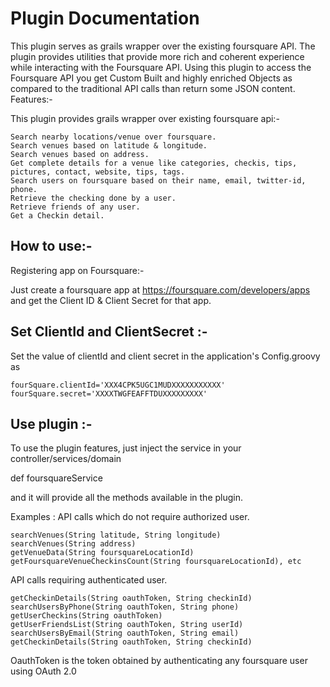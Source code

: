 # Plugin Documentation

This plugin serves as grails wrapper over the existing foursquare API. The plugin provides utilities that provide more rich and coherent experience while interacting with the Foursquare API. Using this plugin to access the Foursquare API you get Custom Built and highly enriched Objects as compared to the traditional API calls than return some JSON content.
Features:-

This plugin provides grails wrapper over existing foursquare api:-

    Search nearby locations/venue over foursquare.
    Search venues based on latitude & longitude.
    Search venues based on address.
    Get complete details for a venue like categories, checkis, tips, pictures, contact, website, tips, tags.
    Search users on foursquare based on their name, email, twitter-id, phone.
    Retrieve the checking done by a user.
    Retrieve friends of any user.
    Get a Checkin detail.

##  How to use:-
Registering app on Foursquare:-

Just create a foursquare app at https://foursquare.com/developers/apps and get the Client ID & Client Secret for that app.

## Set ClientId and ClientSecret :-

Set the value of clientId and client secret in the application's Config.groovy as

    fourSquare.clientId='XXX4CPK5UGC1MUDXXXXXXXXXXX'
    fourSquare.secret='XXXXTWGFEAFFTDUXXXXXXXXX'

## Use plugin :-

To use the plugin features, just inject the service in your controller/services/domain

def foursquareService

and it will provide all the methods available in the plugin.

Examples : API calls which do not require authorized user.

    searchVenues(String latitude, String longitude)
    searchVenues(String address)
    getVenueData(String foursquareLocationId)
    getFoursquareVenueCheckinsCount(String foursquareLocationId), etc

API calls requiring authenticated user.

    getCheckinDetails(String oauthToken, String checkinId)
    searchUsersByPhone(String oauthToken, String phone)
    getUserCheckins(String oauthToken)
    getUserFriendsList(String oauthToken, String userId)
    searchUsersByEmail(String oauthToken, String email)
    getCheckinDetails(String oauthToken, String checkinId)

OauthToken is the token obtained by authenticating any foursquare user using OAuth 2.0
